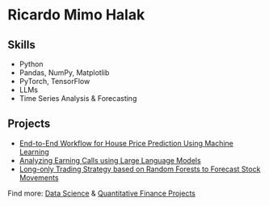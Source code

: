 # Ricardo Mimo Halak

## Skills 
- Python
- Pandas, NumPy, Matplotlib
- PyTorch, TensorFlow
- LLMs
- Time Series Analysis & Forecasting

## Projects
- [End-to-End Workflow for House Price Prediction Using Machine Learning](https://colab.research.google.com/drive/1jTEhWglRgdC5eMfFgaKAMcNDoV2HfqDe?usp=sharing)
- [Analyzing Earning Calls using Large Language Models](https://colab.research.google.com/drive/1qhf6yukdh87epegSNZ5fo8-vStrEyQew?usp=sharing)
- [Long-only Trading Strategy based on Random Forests to Forecast Stock Movements](https://colab.research.google.com/drive/1_QqpvhfTRzi7BVRl8kMlCPM47qMjK_c2?usp=sharing)

Find more: [Data Science](https://github.com/RicardoHalak/DataScience) & [Quantitative Finance Projects](https://github.com/RicardoHalak/Quant)

<!--

-->
